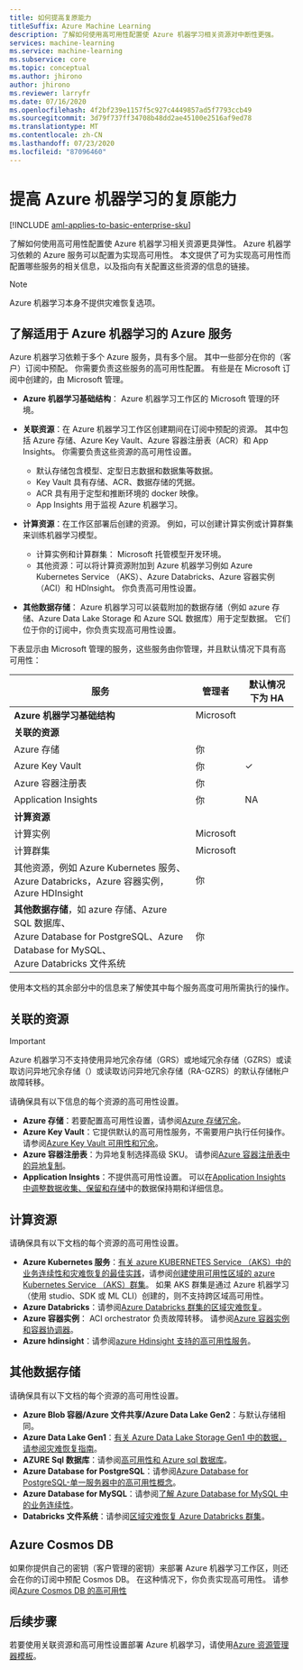 ```yaml
---
title: 如何提高复原能力
titleSuffix: Azure Machine Learning
description: 了解如何使用高可用性配置使 Azure 机器学习相关资源对中断性更强。
services: machine-learning
ms.service: machine-learning
ms.subservice: core
ms.topic: conceptual
ms.author: jhirono
author: jhirono
ms.reviewer: larryfr
ms.date: 07/16/2020
ms.openlocfilehash: 4f2bf239e1157f5c927c4449857ad5f7793ccb49
ms.sourcegitcommit: 3d79f737ff34708b48dd2ae45100e2516af9ed78
ms.translationtype: MT
ms.contentlocale: zh-CN
ms.lasthandoff: 07/23/2020
ms.locfileid: "87096460"
---
```

# <a name="increase-the-resiliency-of-azure-machine-learning"></a>提高 Azure 机器学习的复原能力

[!INCLUDE [aml-applies-to-basic-enterprise-sku](../../includes/aml-applies-to-basic-enterprise-sku.md)]

了解如何使用高可用性配置使 Azure 机器学习相关资源更具弹性。 Azure 机器学习依赖的 Azure 服务可以配置为实现高可用性。 本文提供了可为实现高可用性而配置哪些服务的相关信息，以及指向有关配置这些资源的信息的链接。

> [!NOTE]
> Azure 机器学习本身不提供灾难恢复选项。

## <a name="understand-azure-services-for-azure-machine-learning"></a>了解适用于 Azure 机器学习的 Azure 服务

Azure 机器学习依赖于多个 Azure 服务，具有多个层。 其中一些部分在你的（客户）订阅中预配。 你需要负责这些服务的高可用性配置。 有些是在 Microsoft 订阅中创建的，由 Microsoft 管理。

* **Azure 机器学习基础结构**： Azure 机器学习工作区的 Microsoft 管理的环境。

* **关联资源**：在 Azure 机器学习工作区创建期间在订阅中预配的资源。 其中包括 Azure 存储、Azure Key Vault、Azure 容器注册表（ACR）和 App Insights。 你需要负责这些资源的高可用性设置。
  * 默认存储包含模型、定型日志数据和数据集等数据。
  * Key Vault 具有存储、ACR、数据存储的凭据。
  * ACR 具有用于定型和推断环境的 docker 映像。
  * App Insights 用于监视 Azure 机器学习。

* **计算资源**：在工作区部署后创建的资源。 例如，可以创建计算实例或计算群集来训练机器学习模型。
  * 计算实例和计算群集： Microsoft 托管模型开发环境。
  * 其他资源：可以将计算资源附加到 Azure 机器学习例如 Azure Kubernetes Service （AKS）、Azure Databricks、Azure 容器实例（ACI）和 HDInsight。 你负责高可用性设置。

* **其他数据存储**： Azure 机器学习可以装载附加的数据存储（例如 azure 存储、Azure Data Lake Storage 和 Azure SQL 数据库）用于定型数据。  它们位于你的订阅中，你负责实现高可用性设置。

下表显示由 Microsoft 管理的服务，这些服务由你管理，并且默认情况下具有高可用性：

| 服务 | 管理者 | 默认情况下为 HA |
| ----- | ----- | ----- |
| **Azure 机器学习基础结构** | Microsoft | |
| **关联的资源** |
| Azure 存储 | 你 | |
| Azure Key Vault | 你 | ✓ |
| Azure 容器注册表 | 你 | |
| Application Insights | 你 | NA |
| **计算资源** |
| 计算实例 | Microsoft |  |
| 计算群集 | Microsoft |  |
| 其他资源，例如 Azure Kubernetes 服务、 <br>Azure Databricks，Azure 容器实例，Azure HDInsight | 你 |  |
| **其他数据存储**，如 azure 存储、Azure SQL 数据库、<br> Azure Database for PostgreSQL、Azure Database for MySQL、 <br>Azure Databricks 文件系统 | 你 | |

使用本文档的其余部分中的信息来了解使其中每个服务高度可用所需执行的操作。

## <a name="associated-resources"></a>关联的资源

> [!IMPORTANT]
> Azure 机器学习不支持使用异地冗余存储（GRS）或地域冗余存储（GZRS）或读取访问异地冗余存储（）或读取访问异地冗余存储（RA-GZRS）的默认存储帐户故障转移。

请确保具有以下信息的每个资源的高可用性设置。

* **Azure 存储**：若要配置高可用性设置，请参阅[Azure 存储冗余](https://docs.microsoft.com/azure/storage/common/storage-redundancy)。
* **Azure Key Vault**：它提供默认的高可用性服务，不需要用户执行任何操作。  请参阅[Azure Key Vault 可用性和冗余](https://docs.microsoft.com/azure/key-vault/general/disaster-recovery-guidance)。
* **Azure 容器注册表**：为异地复制选择高级 SKU。 请参阅[Azure 容器注册表中的异地复制](https://docs.microsoft.com/azure/container-registry/container-registry-geo-replication)。
* **Application Insights**：不提供高可用性设置。 可以在[Application Insights 中调整数据收集、保留和存储](https://docs.microsoft.com/azure/azure-monitor/app/data-retention-privacy#how-long-is-the-data-kept)中的数据保持期和详细信息。

## <a name="compute-resources"></a>计算资源

请确保具有以下文档的每个资源的高可用性设置。

* **Azure Kubernetes 服务**：[有关 azure KUBERNETES Service （AKS）中的业务连续性和灾难恢复的最佳实践](https://docs.microsoft.com/azure/aks/operator-best-practices-multi-region)，请参阅[创建使用可用性区域的 azure Kubernetes Service （AKS）群集](https://docs.microsoft.com/azure/aks/availability-zones)。 如果 AKS 群集是通过 Azure 机器学习（使用 studio、SDK 或 ML CLI）创建的，则不支持跨区域高可用性。
* **Azure Databricks**：请参阅[Azure Databricks 群集的区域灾难恢复](https://docs.microsoft.com/azure/azure-databricks/howto-regional-disaster-recovery)。
* **Azure 容器实例**： ACI orchestrator 负责故障转移。 请参阅[Azure 容器实例和容器协调器](https://docs.microsoft.com/azure/container-instances/container-instances-orchestrator-relationship)。
* **Azure hdinsight**：请参阅[azure Hdinsight 支持的高可用性服务](https://docs.microsoft.com/azure/hdinsight/hdinsight-high-availability-components)。

## <a name="additional-data-stores"></a>其他数据存储

请确保具有以下文档的每个资源的高可用性设置。

* **Azure Blob 容器/Azure 文件共享/Azure Data Lake Gen2**：与默认存储相同。
* **Azure Data Lake Gen1**：[有关 Azure Data Lake Storage Gen1 中的数据，请参阅灾难恢复指南](https://docs.microsoft.com/azure/data-lake-store/data-lake-store-disaster-recovery-guidance)。
* **AZURE Sql 数据库**：请参阅[高可用性和 Azure sql 数据库](https://docs.microsoft.com/azure/sql-database/sql-database-high-availability)。
* **Azure Database for PostgreSQL**：请参阅[Azure Database for PostgreSQL-单一服务器中的高可用性概念](https://docs.microsoft.com/azure/postgresql/concepts-high-availability)。
* **Azure Database for MySQL**：请参阅[了解 Azure Database for MySQL 中的业务连续性](https://docs.microsoft.com/azure/mysql/concepts-business-continuity)。
* **Databricks 文件系统**：请参阅[区域灾难恢复 Azure Databricks 群集](https://docs.microsoft.com/azure/azure-databricks/howto-regional-disaster-recovery)。

## <a name="azure-cosmos-db"></a>Azure Cosmos DB

如果你提供自己的密钥（客户管理的密钥）来部署 Azure 机器学习工作区，则还会在你的订阅中预配 Cosmos DB。 在这种情况下，你负责实现高可用性。 请参阅[Azure Cosmos DB 的高可用性](https://docs.microsoft.com/azure/cosmos-db/high-availability)

## <a name="next-steps"></a>后续步骤

若要使用关联资源和高可用性设置部署 Azure 机器学习，请使用[Azure 资源管理器模板](https://github.com/Azure/azure-quickstart-templates/tree/master/201-machine-learning-advanced)。